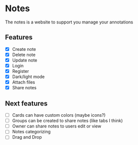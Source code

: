 # Notes
The notes is a website to support you manage your annotations

## Features
- [X] Create note
- [X] Delete note
- [X] Update note
- [X] Login
- [X] Register
- [X] Dark/light mode
- [X] Attach files
- [X] Share notes

## Next features
- [ ] Cards can have custom colors (maybe icons?)
- [ ] Groups can be created to share notes (like tabs I think)
- [ ] Owner can share notes to users edit or view
- [ ] Notes categorizing 
- [ ] Drag and Drop
